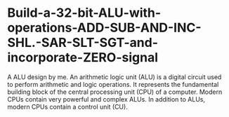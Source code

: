 # Build-a-32-bit-ALU-with-operations-ADD-SUB-AND-INC-SHL.-SAR-SLT-SGT-and-incorporate-ZERO-signal
A ALU design by me. An arithmetic logic unit (ALU) is a digital circuit used to perform arithmetic and logic operations. It represents the fundamental building block of the central processing unit (CPU) of a computer. Modern CPUs contain very powerful and complex ALUs. In addition to ALUs, modern CPUs contain a control unit (CU).
